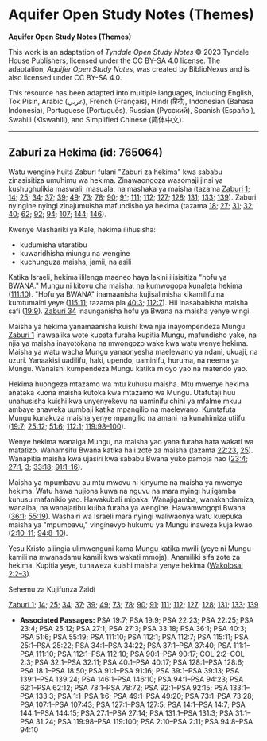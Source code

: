 # Aquifer Open Study Notes (Themes)

**Aquifer Open Study Notes (Themes)**

This work is an adaptation of *Tyndale Open Study Notes* © 2023 Tyndale House Publishers, licensed under the CC BY\-SA 4\.0 license. The adaptation, *Aquifer Open Study Notes*, was created by BiblioNexus and is also licensed under CC BY\-SA 4\.0\.

This resource has been adapted into multiple languages, including English, Tok Pisin, Arabic (عربي), French (Français), Hindi (हिंदी), Indonesian (Bahasa Indonesia), Portuguese (Português), Russian (Русский), Spanish (Español), Swahili (Kiswahili), and Simplified Chinese (简体中文).



--------------------------------

## Zaburi za Hekima (id: 765064)

Watu wengine huita Zaburi fulani "Zaburi za hekima" kwa sababu zinasisitiza umuhimu wa hekima. Zinawaongoza wasomaji jinsi ya kushughulikia maswali, masuala, na mashaka ya maisha (tazama [Zaburi 1](https://ref.ly/Ps1:1-Ps1:6); [14](https://ref.ly/Ps14:1-Ps14:7); [25](https://ref.ly/Ps25:1-Ps25:22); [34](https://ref.ly/Ps34:1-Ps34:22); [37](https://ref.ly/Ps37:1-Ps37:40); [39](https://ref.ly/Ps39:1-Ps39:13); [49](https://ref.ly/Ps49:1-Ps49:20); [73](https://ref.ly/Ps73:1-Ps73:28); [78](https://ref.ly/Ps78:1-Ps78:72); [90](https://ref.ly/Ps90:1-Ps90:17); [91](https://ref.ly/Ps91:1-Ps91:16); [111](https://ref.ly/Ps111:1-Ps111:10); [112](https://ref.ly/Ps112:1-Ps112:10); [127](https://ref.ly/Ps127:1-Ps127:5); [128](https://ref.ly/Ps128:1-Ps128:6); [131](https://ref.ly/Ps131:1-Ps131:3); [133](https://ref.ly/Ps133:1-Ps133:3); [139](https://ref.ly/Ps139:1-Ps139:24)). Zaburi nyingine nyingi zinajumuisha mafundisho ya hekima (tazama [18](https://ref.ly/Ps18:1-Ps18:50); [27](https://ref.ly/Ps27:1-Ps27:14); [31](https://ref.ly/Ps31:1-Ps31:24); [32](https://ref.ly/Ps32:1-Ps32:11); [40](https://ref.ly/Ps40:1-Ps40:17); [62](https://ref.ly/Ps62:1-Ps62:12); [92](https://ref.ly/Ps92:1-Ps92:15); [94](https://ref.ly/Ps94:1-Ps94:23); [107](https://ref.ly/Ps107:1-Ps107:43); [144](https://ref.ly/Ps144:1-Ps144:15); [146](https://ref.ly/Ps146:1-Ps146:10)).

Kwenye Mashariki ya Kale, hekima ilihusisha:

* kudumisha utaratibu
* kuwaridhisha miungu na wengine
* kuchunguza maisha, jamii, na asili

Katika Israeli, hekima ililenga maeneo haya lakini ilisisitiza "hofu ya BWANA." Mungu ni kitovu cha maisha, na kumwogopa kunaleta hekima ([111:10](https://ref.ly/Ps111:10)). "Hofu ya BWANA" inamaanisha kujisalimisha kikamilifu na kumtumaini yeye ([115:11](https://ref.ly/Ps115:11); tazama pia [40:3](https://ref.ly/Ps40:3); [112:7](https://ref.ly/Ps112:7)). Hii inasababisha maisha safi ([19:9](https://ref.ly/Ps19:9)). [Zaburi 34](https://ref.ly/Ps34:1-Ps34:22) inaunganisha hofu ya Bwana na maisha yenye wingi.

Maisha ya hekima yanamaanisha kuishi kwa njia inayompendeza Mungu. [Zaburi 1](https://ref.ly/Ps1:1-Ps1:6) inawaalika wote kupata furaha kupitia Mungu, mafundisho yake, na njia ya maisha inayotokana na mwongozo wake kwa watu wenye hekima. Maisha ya watu wacha Mungu yanaonyesha maelewano ya ndani, ukuaji, na uzuri. Yanaakisi uadilifu, haki, upendo, uaminifu, huruma, na neema ya Mungu. Wanaishi kumpendeza Mungu katika mioyo yao na matendo yao.

Hekima huongeza mtazamo wa mtu kuhusu maisha. Mtu mwenye hekima anataka kuona maisha kutoka kwa mtazamo wa Mungu. Utafutaji huu unahusisha kuishi kwa unyenyekevu na uaminifu chini ya mfalme mkuu ambaye anaweka uumbaji katika mpangilio na maelewano. Kumtafuta Mungu kunakuza maisha yenye mpangilio na amani na kunahimiza utiifu ([19:7](https://ref.ly/Ps19:7); [25:12](https://ref.ly/Ps25:12); [51:6](https://ref.ly/Ps51:6); [112:1](https://ref.ly/Ps112:1); [119:98–100](https://ref.ly/Ps119:98-Ps119:100)).

Wenye hekima wanaiga Mungu, na maisha yao yana furaha hata wakati wa matatizo. Wanamsifu Bwana katika hali zote za maisha (tazama [22:23](https://ref.ly/Ps22:23), [25](https://ref.ly/Ps22:25)). Wanapitia maisha kwa ujasiri kwa sababu Bwana yuko pamoja nao ([23:4](https://ref.ly/Ps23:4); [27:1](https://ref.ly/Ps27:1), [3](https://ref.ly/Ps27:3); [33:18](https://ref.ly/Ps33:18); [91:1–16](https://ref.ly/Ps91:1-Ps91:16)).

Maisha ya mpumbavu au mtu mwovu ni kinyume na maisha ya mwenye hekima. Watu hawa hujiona kuwa na nguvu na mara nyingi hujigamba kuhusu mafanikio yao. Hawakubali mipaka. Wanajigamba, wanakandamiza, wanaiba, na wanajaribu kuiba furaha ya wengine. Hawamwogopi Bwana ([36:1](https://ref.ly/Ps36:1); [55:19](https://ref.ly/Ps55:19)). Washairi wa Israeli mara nyingi waliwaonya watu kuepuka maisha ya "mpumbavu," vinginevyo hukumu ya Mungu inaweza kuja kwao ([2:10–11](https://ref.ly/Ps2:10-Ps2:11); [94:8–10](https://ref.ly/Ps94:8-Ps94:10)).

Yesu Kristo aliingia ulimwenguni kama Mungu katika mwili (yeye ni Mungu kamili na mwanadamu kamili kwa wakati mmoja). Anamiliki sifa zote za hekima. Kupitia yeye, tunaweza kuishi maisha yenye hekima ([Wakolosai 2:2–3](https://ref.ly/Col2:2-Col2:3)).

Sehemu za Kujifunza Zaidi

[Zaburi 1](https://ref.ly/Ps1:1-Ps1:6); [14](https://ref.ly/Ps14:1-Ps14:7); [25](https://ref.ly/Ps25:1-Ps25:22); [34](https://ref.ly/Ps34:1-Ps34:22); [37](https://ref.ly/Ps37:1-Ps37:40); [39](https://ref.ly/Ps39:1-Ps39:13); [49](https://ref.ly/Ps49:1-Ps49:20); [73](https://ref.ly/Ps73:1-Ps73:28); [78](https://ref.ly/Ps78:1-Ps78:72); [90](https://ref.ly/Ps90:1-Ps90:17); [91](https://ref.ly/Ps91:1-Ps91:16); [111](https://ref.ly/Ps111:1-Ps111:10); [112](https://ref.ly/Ps112:1-Ps112:10); [127](https://ref.ly/Ps127:1-Ps127:5); [128](https://ref.ly/Ps128:1-Ps128:6); [131](https://ref.ly/Ps131:1-Ps131:3); [133](https://ref.ly/Ps133:1-Ps133:3); [139](https://ref.ly/Ps139:1-Ps139:24)

* **Associated Passages:** PSA 19:7; PSA 19:9; PSA 22:23; PSA 22:25; PSA 23:4; PSA 25:12; PSA 27:1; PSA 27:3; PSA 33:18; PSA 36:1; PSA 40:3; PSA 51:6; PSA 55:19; PSA 111:10; PSA 112:1; PSA 112:7; PSA 115:11; PSA 25:1–PSA 25:22; PSA 34:1–PSA 34:22; PSA 37:1–PSA 37:40; PSA 111:1–PSA 111:10; PSA 112:1–PSA 112:10; PSA 90:1–PSA 90:17; COL 2:2–COL 2:3; PSA 32:1–PSA 32:11; PSA 40:1–PSA 40:17; PSA 128:1–PSA 128:6; PSA 18:1–PSA 18:50; PSA 91:1–PSA 91:16; PSA 39:1–PSA 39:13; PSA 139:1–PSA 139:24; PSA 146:1–PSA 146:10; PSA 94:1–PSA 94:23; PSA 62:1–PSA 62:12; PSA 78:1–PSA 78:72; PSA 92:1–PSA 92:15; PSA 133:1–PSA 133:3; PSA 1:1–PSA 1:6; PSA 49:1–PSA 49:20; PSA 73:1–PSA 73:28; PSA 107:1–PSA 107:43; PSA 127:1–PSA 127:5; PSA 14:1–PSA 14:7; PSA 144:1–PSA 144:15; PSA 27:1–PSA 27:14; PSA 131:1–PSA 131:3; PSA 31:1–PSA 31:24; PSA 119:98–PSA 119:100; PSA 2:10–PSA 2:11; PSA 94:8–PSA 94:10

